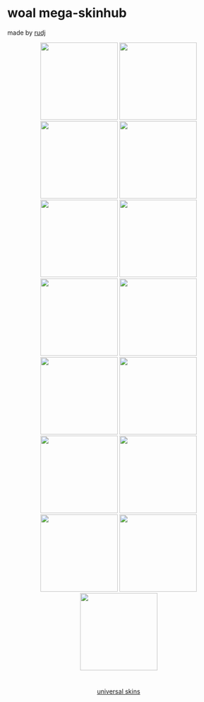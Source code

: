 # woal mega-skinhub
made by <a href="https://twitter.com/rudj_">rudj</a>
<p align="center">
  <a href="rudj.md">
  <img src="https://a.ppy.sh/11592896"  
       width="175"
       height="175"></a>
  <a href="luciano.md">
  <img src="https://a.ppy.sh/11604978" 
       width="175" 
       height="175"></a>
  <a href="gabey.md">
  <img src="https://a.ppy.sh/12904237" 
       width="175" 
       height="175"></a>
  <a href="shene.md">
  <img src="https://media.discordapp.net/attachments/739284160090472449/1019860887080804374/222222222.png" 
       width="175" 
       height="175"></a>
  <a href="lystia.md">
  <img src="https://a.ppy.sh/11042418"  
       width="175"
       height="175"></a>
  <a href="mightydoc.md">
  <img src="https://a.ppy.sh/9067591"  
       width="175"
       height="175"></a>
  <a href="kiirochii.md">
  <img src="https://a.ppy.sh/6387149"  
       width="175"
       height="175"></a>
  <a href="ninerik.md">
  <img src="https://a.ppy.sh/10549880"  
       width="175"
       height="175"></a>
  <a href="alfonso.md">
  <img src="https://a.ppy.sh/7522642"  
       width="175"
       height="175"></a>
  <a href="flayy.md">
  <img src="https://a.ppy.sh/12069464"  
       width="175"
       height="175"></a>
  <a href="mahmood.md">
  <img src="https://a.ppy.sh/7627844"  
       width="175"
       height="175"></a>
  <a href="ciru.md">
  <img src="https://a.ppy.sh/6114695"  
       width="175"
       height="175"></a>
  <a href="speed.md">
  <img src="https://a.ppy.sh/12067932"  
       width="175"
       height="175"></a>
  <a href="doomwrld.md">
  <img src="https://a.ppy.sh/14239645"  
       width="175"
       height="175"></a>
  <a href="jerekek.md">
  <img src="https://a.ppy.sh/4162662"  
       width="175"
       height="175"></a>
  <br>
</p>

#

<p align="center">
  <a href="universal.md">universal skins</a>
</p>
